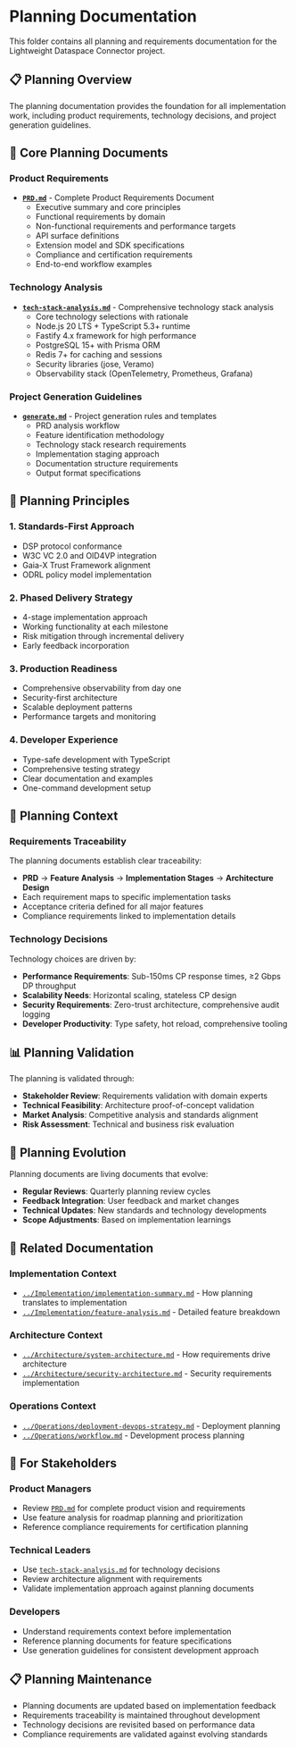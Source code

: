 # Planning Documentation

This folder contains all planning and requirements documentation for the Lightweight Dataspace Connector project.

## 📋 Planning Overview

The planning documentation provides the foundation for all implementation work, including product requirements, technology decisions, and project generation guidelines.

## 📄 Core Planning Documents

### Product Requirements

- **[`PRD.md`](PRD.md)** - Complete Product Requirements Document
  - Executive summary and core principles
  - Functional requirements by domain
  - Non-functional requirements and performance targets
  - API surface definitions
  - Extension model and SDK specifications
  - Compliance and certification requirements
  - End-to-end workflow examples

### Technology Analysis

- **[`tech-stack-analysis.md`](tech-stack-analysis.md)** - Comprehensive technology stack analysis
  - Core technology selections with rationale
  - Node.js 20 LTS + TypeScript 5.3+ runtime
  - Fastify 4.x framework for high performance
  - PostgreSQL 15+ with Prisma ORM
  - Redis 7+ for caching and sessions
  - Security libraries (jose, Veramo)
  - Observability stack (OpenTelemetry, Prometheus, Grafana)

### Project Generation Guidelines

- **[`generate.md`](generate.md)** - Project generation rules and templates
  - PRD analysis workflow
  - Feature identification methodology
  - Technology stack research requirements
  - Implementation staging approach
  - Documentation structure requirements
  - Output format specifications

## 🎯 Planning Principles

### 1. **Standards-First Approach**

- DSP protocol conformance
- W3C VC 2.0 and OID4VP integration
- Gaia-X Trust Framework alignment
- ODRL policy model implementation

### 2. **Phased Delivery Strategy**

- 4-stage implementation approach
- Working functionality at each milestone
- Risk mitigation through incremental delivery
- Early feedback incorporation

### 3. **Production Readiness**

- Comprehensive observability from day one
- Security-first architecture
- Scalable deployment patterns
- Performance targets and monitoring

### 4. **Developer Experience**

- Type-safe development with TypeScript
- Comprehensive testing strategy
- Clear documentation and examples
- One-command development setup

## 🔗 Planning Context

### Requirements Traceability

The planning documents establish clear traceability:

- **PRD** → **Feature Analysis** → **Implementation Stages** → **Architecture Design**
- Each requirement maps to specific implementation tasks
- Acceptance criteria defined for all major features
- Compliance requirements linked to implementation details

### Technology Decisions

Technology choices are driven by:

- **Performance Requirements**: Sub-150ms CP response times, ≥2 Gbps DP throughput
- **Scalability Needs**: Horizontal scaling, stateless CP design
- **Security Requirements**: Zero-trust architecture, comprehensive audit logging
- **Developer Productivity**: Type safety, hot reload, comprehensive tooling

## 📊 Planning Validation

The planning is validated through:

- **Stakeholder Review**: Requirements validation with domain experts
- **Technical Feasibility**: Architecture proof-of-concept validation
- **Market Analysis**: Competitive analysis and standards alignment
- **Risk Assessment**: Technical and business risk evaluation

## 🔄 Planning Evolution

Planning documents are living documents that evolve:

- **Regular Reviews**: Quarterly planning review cycles
- **Feedback Integration**: User feedback and market changes
- **Technical Updates**: New standards and technology developments
- **Scope Adjustments**: Based on implementation learnings

## 🔗 Related Documentation

### Implementation Context

- [`../Implementation/implementation-summary.md`](../Implementation/implementation-summary.md) - How planning translates to implementation
- [`../Implementation/feature-analysis.md`](../Implementation/feature-analysis.md) - Detailed feature breakdown

### Architecture Context

- [`../Architecture/system-architecture.md`](../Architecture/system-architecture.md) - How requirements drive architecture
- [`../Architecture/security-architecture.md`](../Architecture/security-architecture.md) - Security requirements implementation

### Operations Context

- [`../Operations/deployment-devops-strategy.md`](../Operations/deployment-devops-strategy.md) - Deployment planning
- [`../Operations/workflow.md`](../Operations/workflow.md) - Development process planning

## 🎯 For Stakeholders

### Product Managers

- Review [`PRD.md`](PRD.md) for complete product vision and requirements
- Use feature analysis for roadmap planning and prioritization
- Reference compliance requirements for certification planning

### Technical Leaders

- Use [`tech-stack-analysis.md`](tech-stack-analysis.md) for technology decisions
- Review architecture alignment with requirements
- Validate implementation approach against planning documents

### Developers

- Understand requirements context before implementation
- Reference planning documents for feature specifications
- Use generation guidelines for consistent development approach

## 📋 Planning Maintenance

- Planning documents are updated based on implementation feedback
- Requirements traceability is maintained throughout development
- Technology decisions are revisited based on performance data
- Compliance requirements are validated against evolving standards
